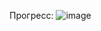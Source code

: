Прогресс:
![image](https://github.com/user-attachments/assets/041eec7d-f658-46bb-b172-670c886161e3)

